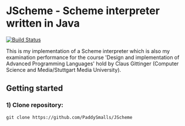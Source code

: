 # JScheme - Scheme interpreter written in Java

[![Build Status](https://travis-ci.org/PaddySmalls/JScheme.svg?branch=master)](https://travis-ci.org/PaddySmalls/JScheme)

This is my implementation of a Scheme interpreter which is also my examination performance for the course 
'Design and implementation of Advanced Programming Languages' hold by Claus Gittinger 
(Computer Science and Media/Stuttgart Media University).

## Getting started

### 1) Clone repository:
```git clone https://github.com/PaddySmalls/JScheme```

